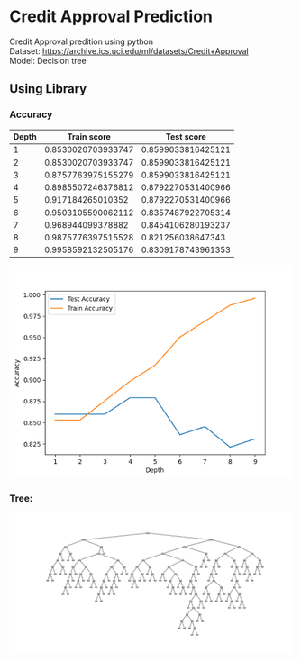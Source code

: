 # Credit Approval Prediction
Credit Approval predition using python  
Dataset: https://archive.ics.uci.edu/ml/datasets/Credit+Approval  
Model: Decision tree


## Using Library  
### Accuracy  
Depth  | Train score  |  Test score  |
----- | ----- | ----- |
1 | 0.8530020703933747 | 0.8599033816425121 |
2 | 0.8530020703933747 | 0.8599033816425121 |
3 | 0.8757763975155279 | 0.8599033816425121 |
4 | 0.8985507246376812 | 0.8792270531400966 |
5 | 0.917184265010352 | 0.8792270531400966 |
6 | 0.9503105590062112 | 0.8357487922705314 |
7 | 0.968944099378882 | 0.8454106280193237 |
8 | 0.9875776397515528 | 0.821256038647343 |
9 | 0.9958592132505176 | 0.8309178743961353 |

![Image](https://github.com/minmeeen/Credit-Approval-analysis/blob/main/image/accuracy_plt.png)

### Tree:  
![Image](https://github.com/minmeeen/Credit-Approval-analysis/blob/main/image/tree_by_scikit.png)


